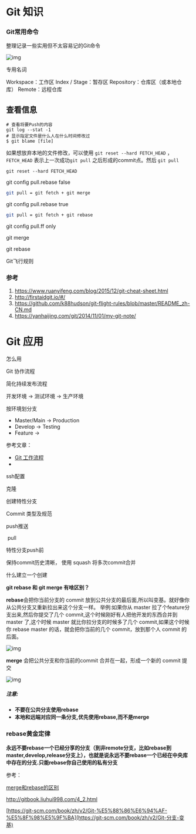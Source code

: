 # Git 知识

### Git常用命令

整理记录一些实用但不太容易记的Git命令

![img](http://www.ruanyifeng.com/blogimg/asset/2015/bg2015120901.png)

专用名词

Workspace：工作区
Index / Stage：暂存区
Repository：仓库区（或本地仓库）
Remote：远程仓库



## 查看信息

```shell 
# 查看将要Push的内容
git log --stat -1
# 显示指定文件是什么人在什么时间修改过 
$ git blame [file]
```



如果想放弃本地的文件修改，可以使用 `git reset --hard FETCH_HEAD` ，`FETCH_HEAD` 表示上一次成功`git pull` 之后形成的commit点。然后 `git pull`

```
git reset --hard FETCH_HEAD	
```



git config pull.rebase false

```bash
git pull = git fetch + git merge
```

git config pull.rebase true

```bash
git pull = git fetch + git rebase
```

git config pull.ff only





git merge

git rebase

Git飞行规则

### 参考

1. https://www.ruanyifeng.com/blog/2015/12/git-cheat-sheet.html
2. http://firstaidgit.io/#/
3. https://github.com/k88hudson/git-flight-rules/blob/master/README_zh-CN.md
4. https://yanhaijing.com/git/2014/11/01/my-git-note/


# Git 应用

怎么用



Git 协作流程



简化持续发布流程

开发环境 -> 测试环境 -> 生产环境

按环境划分支

- Master/Main  -> Production
- Develop -> Testing
- Feature -> 







参考文章：

- [Git 工作流程](https://www.ruanyifeng.com/blog/2015/12/git-workflow.html)
- 

ssh配置



克隆



创建特性分支



Commit 类型及规范



push推送

​	pull













特性分支push前

   保持commit历史清晰， 使用 squash 将多次commit合并



什么建立一个创建





**git rebase 和 git merge 有啥区别？**

**rebase**会把你当前分支的 commit 放到公共分支的最后面,所以叫变基。就好像你从公共分支又重新拉出来这个分支一样。
 举例:如果你从 master 拉了个feature分支出来,然后你提交了几个 commit,这个时候刚好有人把他开发的东西合并到 master 了,这个时候 master 就比你拉分支的时候多了几个 commit,如果这个时候你 rebase master 的话，就会把你当前的几个 commit，放到那个人 commit 的后面。

![img](https:////upload-images.jianshu.io/upload_images/1547393-a7e4e04dd5ee4c09.jpg?imageMogr2/auto-orient/strip|imageView2/2/w/332/format/webp)

**merge** 会把公共分支和你当前的commit 合并在一起，形成一个新的 commit 提交

![img](https:////upload-images.jianshu.io/upload_images/1547393-5f57703ff8b889d3.jpg?imageMogr2/auto-orient/strip|imageView2/2/w/584/format/webp)



##### **注意:**

- **不要在公共分支使用rebase**
- **本地和远端对应同一条分支,优先使用rebase,而不是merge**

### **rebase黄金定律**

**永远不要rebase一个已经分享的分支（**到非remote分支，比如rebase到master,develop,release分支上）**，也就是说永远不要rebase一个已经在中央库中存在的分支.只能rebase你自己使用的私有分支**

参考：

[merge和rebase的区别](https://www.cnblogs.com/xueweihan/p/5743327.html)

http://gitbook.liuhui998.com/4_2.html

[https://git-scm.com/book/zh/v2/Git-%E5%88%86%E6%94%AF-%E5%8F%98%E5%9F%BA](https://git-scm.com/book/zh/v2/Git-分支-变基)

